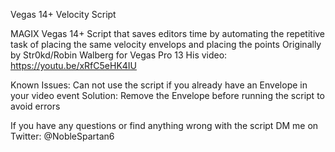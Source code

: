 Vegas 14+ Velocity Script

MAGIX Vegas 14+ Script that saves editors time by automating the repetitive task of placing the same velocity envelops and placing the points
Originally by Str0kd/Robin Walberg for Vegas Pro 13
His video: 
https://youtu.be/xRfC5eHK4IU

Known Issues:
Can not use the script if you already have an Envelope in your video event
Solution: Remove the Envelope before running the script to avoid errors

If you have any questions or find anything wrong with the script DM me on Twitter: @NobleSpartan6


